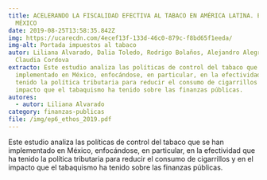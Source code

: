 ```yaml
---
title: ACELERANDO LA FISCALIDAD EFECTIVA AL TABACO EN AMÉRICA LATINA. EL CASO DE
  MÉXICO
date: 2019-08-25T13:58:35.842Z
img: https://ucarecdn.com/4ecef13f-133d-46c0-879c-f8bd65f1eeda/
img-alt: Portada impuestos al tabaco
autor: Liliana Alvarado, Dalia Toledo, Rodrigo Bolaños, Alejandro Alegría Matus,
  Claudia Cordova
extracto: Este estudio analiza las políticas de control del tabaco que se han
  implementado en México, enfocándose, en particular, en la efectividad que ha
  tenido la política tributaria para reducir el consumo de cigarrillos y en el
  impacto que el tabaquismo ha tenido sobre las finanzas públicas.
autores:
  - autor: Liliana Alvarado
category: finanzas-publicas
file: /img/ep6_ethos_2019.pdf
---
```

<!--StartFragment-->

Este estudio analiza las políticas de control del tabaco que se han implementado en México, enfocándose, en particular, en la efectividad que ha tenido la política tributaria para reducir el consumo de cigarrillos y en el impacto que el tabaquismo ha tenido sobre las finanzas públicas.

<!--EndFragment-->